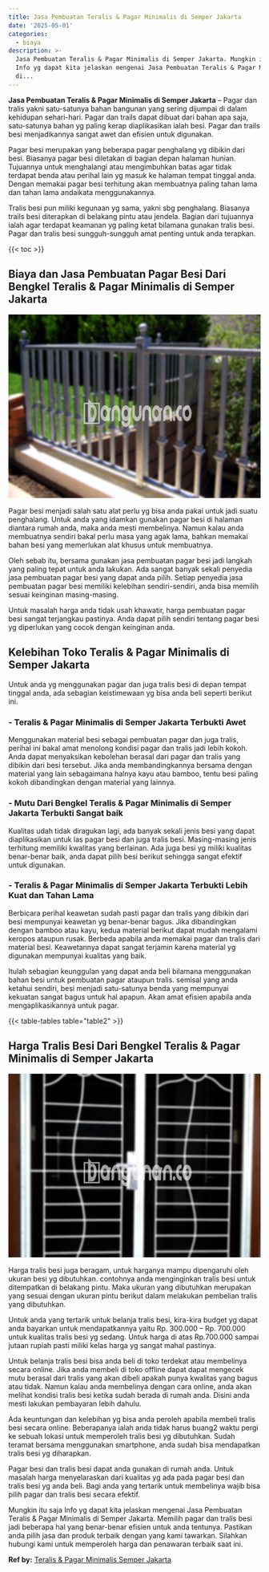 ```yaml
---
title: Jasa Pembuatan Teralis & Pagar Minimalis di Semper Jakarta
date: '2025-05-01'
categories:
  - biaya
description: >-
  Jasa Pembuatan Teralis & Pagar Minimalis di Semper Jakarta. Mungkin itu saja
  Info yg dapat kita jelaskan mengenai Jasa Pembuatan Teralis & Pagar Minimalis
  di...
---
```


**Jasa Pembuatan Teralis & Pagar Minimalis di Semper Jakarta** – Pagar dan tralis yakni satu-satunya bahan bangunan yang sering dijumpai di dalam kehidupan sehari-hari. Pagar dan trails dapat dibuat dari bahan apa saja, satu-satunya bahan yg paling kerap diaplikasikan ialah besi. Pagar dan trails besi menjadikannya sangat awet dan efisien untuk digunakan.

Pagar besi merupakan yang beberapa pagar penghalang yg dibikin dari besi. Biasanya pagar besi diletakan di bagian depan halaman hunian. Tujuannya untuk menghalangi atau mengimbuhkan batas agar tidak terdapat benda atau perihal lain yg masuk ke halaman tempat tinggal anda. Dengan memakai pagar besi terhitung akan membuatnya paling tahan lama dan tahan lama andaikata menggunakannya.

Tralis besi pun miliki kegunaan yg sama, yakni sbg penghalang. Biasanya trails besi diterapkan di belakang pintu atau jendela. Bagian dari tujuannya ialah agar terdapat keamanan yg paling ketat bilamana gunakan tralis besi. Pagar dan tralis besi sungguh-sungguh amat penting untuk anda terapkan.

{{< toc >}}

## Biaya dan Jasa Pembuatan Pagar Besi Dari Bengkel Teralis & Pagar Minimalis di Semper Jakarta

![Jasa Pembuatan Teralis & Pagar Minimalis di Semper Jakarta](/images/pagar-minimalis-murah-66.png)

Pagar besi menjadi salah satu alat perlu yg bisa anda pakai untuk jadi suatu penghalang. Untuk anda yang idamkan gunakan pagar besi di halaman diantara rumah anda, maka anda mesti membelinya. Namun kalau anda membuatnya sendiri bakal perlu masa yang agak lama, bahkan memakai bahan besi yang memerlukan alat khusus untuk membuatnya.

Oleh sebab itu, bersama gunakan jasa pembuatan pagar besi jadi langkah yang paling tepat untuk anda lakukan. Ada sangat banyak sekali penyedia jasa pembuatan pagar besi yang dapat anda pilih. Setiap penyedia jasa pembuatan pagar besi memiliki kelebihan sendiri-sendiri, anda bisa memilih sesuai keinginan masing-masing.

Untuk masalah harga anda tidak usah khawatir, harga pembuatan pagar besi sangat terjangkau pastinya. Anda dapat pilih sendiri tentang pagar besi yg diperlukan yang cocok dengan keinginan anda.

## Kelebihan Toko Teralis & Pagar Minimalis di Semper Jakarta

Untuk anda yg menggunakan pagar dan juga tralis besi di depan tempat tinggal anda, ada sebagian keistimewaan yg bisa anda beli seperti berikut ini.

### \- Teralis & Pagar Minimalis di Semper Jakarta Terbukti Awet

Menggunakan material besi sebagai pembuatan pagar dan juga tralis, perihal ini bakal amat menolong kondisi pagar dan tralis jadi lebih kokoh. Anda dapat menyaksikan kebolehan berasal dari pagar dan tralis yang dibikin dari besi tersebut. Jika anda membandingkannya bersama dengan material yang lain sebagaimana halnya kayu atau bamboo, tentu besi paling kokoh dibandingkan dengan material yang lainnya.

### \- Mutu Dari Bengkel Teralis & Pagar Minimalis di Semper Jakarta Terbukti Sangat baik

Kualitas udah tidak diragukan lagi, ada banyak sekali jenis besi yang dapat diaplikasikan untuk las pagar besi dan juga tralis besi. Masing-masing jenis terhitung memiliki kwalitas yang berlainan. Ada juga besi yg miliki kualitas benar-benar baik, anda dapat pilih besi berikut sehingga sangat efektif untuk digunakan.

### \- Teralis & Pagar Minimalis di Semper Jakarta Terbukti Lebih Kuat dan Tahan Lama

Berbicara perihal keawetan sudah pasti pagar dan tralis yang dibikin dari besi mempunyai keawetan yg benar-benar bagus. Jika dibandingkan dengan bamboo atau kayu, kedua material berikut dapat mudah mengalami keropos ataupun rusak. Berbeda apabila anda memakai pagar dan tralis dari material besi. Keawetannya dapat sangat terjamin karena material yg digunakan mempunyai kualitas yang baik.

Itulah sebagian keunggulan yang dapat anda beli bilamana menggunakan bahan besi untuk pembuatan pagar ataupun tralis. semisal yang anda ketahui sendiri, besi menjadi satu-satunya benda yang mempunyai kekuatan sangat bagus untuk hal apapun. Akan amat efisien apabila anda mengaplikasikannya untuk pagar.

{{< table-tables table="table2" >}}

## Harga Tralis Besi Dari Bengkel Teralis & Pagar Minimalis di Semper Jakarta

![Jasa Pembuatan Teralis & Pagar Minimalis di Semper Jakarta](/images/teralis-minimalis-murah-38.png)

Harga tralis besi juga beragam, untuk harganya mampu dipengaruhi oleh ukuran besi yg dibutuhkan. contohnya anda menginginkan tralis besi untuk ditempatkan di belakang pintu. Maka ukuran yang dibutuhkan merupakan yang sesuai dengan ukuran pintu berikut dalam melakukan pembelian tralis yang dibutuhkan.

Untuk anda yang tertarik untuk belanja tralis besi, kira-kira budget yg dapat anda bayarkan untuk mendapatkannya yaitu Rp. 300.000 – Rp. 700.000 untuk kualitas tralis besi yg sedang. Untuk harga di atas Rp.700.000 sampai jutaan rupiah pasti miliki kelas harga yg sangat mahal pastinya.

Untuk belanja tralis besi bisa anda beli di toko terdekat atau membelinya secara online. Jika anda membeli di toko offline dapat dapat mengecek mutu berasal dari tralis yang akan dibeli apakah punya kwalitas yang bagus atau tidak. Namun kalau anda membelinya dengan cara online, anda akan melihat kondisi tralis besi ketika sudah berada di rumah anda. Disini anda mesti lakukan pembayaran lebih dahulu.

Ada keuntungan dan kelebihan yg bisa anda peroleh apabila membeli tralis besi secara online. Beberapanya ialah anda tidak harus buang2 waktu pergi ke sebuah lokasi untuk memperoleh tralis besi yg dibutuhkan. Sudah teramat bersama menggunakan smartphone, anda sudah bisa mendapatkan tralis besi yg diharapkan.

Pagar besi dan tralis besi dapat anda gunakan di rumah anda. Untuk masalah harga menyelaraskan dari kualitas yg ada pada pagar besi dan tralis besi yg anda beli. Bagi anda yang tertarik untuk membelinya wajib bisa pilih pagar dan tralis besi secara efektif.

Mungkin itu saja Info yg dapat kita jelaskan mengenai Jasa Pembuatan Teralis & Pagar Minimalis di Semper Jakarta. Memilih pagar dan tralis besi jadi beberapa hal yang benar-benar efisien untuk anda tentunya. Pastikan anda pilih jasa dan produk terbaik dengan yang kami tawarkan. Silahkan hubungi kami untuk memperoleh harga dan penawaran terbaik saat ini.

**Ref by:** [Teralis & Pagar Minimalis Semper Jakarta](https://id.wikipedia.org/wiki/Teralis)
